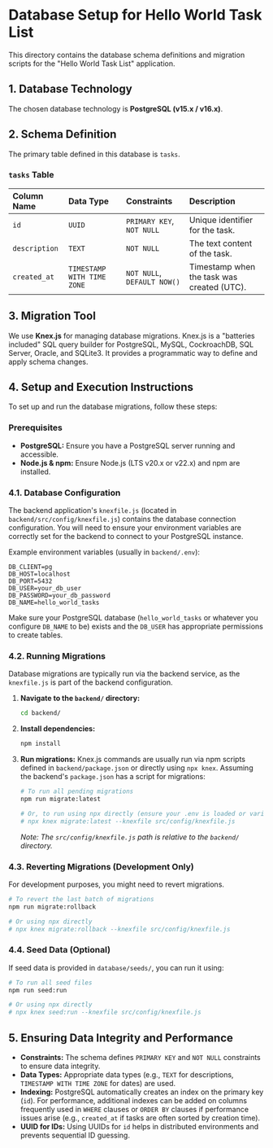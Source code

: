 # Database Setup for Hello World Task List

This directory contains the database schema definitions and migration scripts for the "Hello World Task List" application.

## 1. Database Technology

The chosen database technology is **PostgreSQL (v15.x / v16.x)**.

## 2. Schema Definition

The primary table defined in this database is `tasks`.

### `tasks` Table

| Column Name | Data Type              | Constraints                 | Description                                     |
| :---------- | :--------------------- | :-------------------------- | :---------------------------------------------- |
| `id`        | `UUID`                 | `PRIMARY KEY`, `NOT NULL`   | Unique identifier for the task.                 |
| `description` | `TEXT`                 | `NOT NULL`                  | The text content of the task.                   |
| `created_at`  | `TIMESTAMP WITH TIME ZONE` | `NOT NULL`, `DEFAULT NOW()` | Timestamp when the task was created (UTC).      |

## 3. Migration Tool

We use **Knex.js** for managing database migrations. Knex.js is a "batteries included" SQL query builder for PostgreSQL, MySQL, CockroachDB, SQL Server, Oracle, and SQLite3. It provides a programmatic way to define and apply schema changes.

## 4. Setup and Execution Instructions

To set up and run the database migrations, follow these steps:

### Prerequisites

*   **PostgreSQL:** Ensure you have a PostgreSQL server running and accessible.
*   **Node.js & npm:** Ensure Node.js (LTS v20.x or v22.x) and npm are installed.

### 4.1. Database Configuration

The backend application's `knexfile.js` (located in `backend/src/config/knexfile.js`) contains the database connection configuration. You will need to ensure your environment variables are correctly set for the backend to connect to your PostgreSQL instance.

Example environment variables (usually in `backend/.env`):

```
DB_CLIENT=pg
DB_HOST=localhost
DB_PORT=5432
DB_USER=your_db_user
DB_PASSWORD=your_db_password
DB_NAME=hello_world_tasks
```

Make sure your PostgreSQL database (`hello_world_tasks` or whatever you configure `DB_NAME` to be) exists and the `DB_USER` has appropriate permissions to create tables.

### 4.2. Running Migrations

Database migrations are typically run via the backend service, as the `knexfile.js` is part of the backend configuration.

1.  **Navigate to the `backend/` directory:**
    ```bash
    cd backend/
    ```
2.  **Install dependencies:**
    ```bash
    npm install
    ```
3.  **Run migrations:**
    Knex.js commands are usually run via npm scripts defined in `backend/package.json` or directly using `npx knex`. Assuming the backend's `package.json` has a script for migrations:
    ```bash
    # To run all pending migrations
    npm run migrate:latest

    # Or, to run using npx directly (ensure your .env is loaded or variables are set)
    # npx knex migrate:latest --knexfile src/config/knexfile.js
    ```

    *Note: The `src/config/knexfile.js` path is relative to the `backend/` directory.*

### 4.3. Reverting Migrations (Development Only)

For development purposes, you might need to revert migrations.

```bash
# To revert the last batch of migrations
npm run migrate:rollback

# Or using npx directly
# npx knex migrate:rollback --knexfile src/config/knexfile.js
```

### 4.4. Seed Data (Optional)

If seed data is provided in `database/seeds/`, you can run it using:

```bash
# To run all seed files
npm run seed:run

# Or using npx directly
# npx knex seed:run --knexfile src/config/knexfile.js
```

## 5. Ensuring Data Integrity and Performance

*   **Constraints:** The schema defines `PRIMARY KEY` and `NOT NULL` constraints to ensure data integrity.
*   **Data Types:** Appropriate data types (e.g., `TEXT` for descriptions, `TIMESTAMP WITH TIME ZONE` for dates) are used.
*   **Indexing:** PostgreSQL automatically creates an index on the primary key (`id`). For performance, additional indexes can be added on columns frequently used in `WHERE` clauses or `ORDER BY` clauses if performance issues arise (e.g., `created_at` if tasks are often sorted by creation time).
*   **UUID for IDs:** Using UUIDs for `id` helps in distributed environments and prevents sequential ID guessing.
